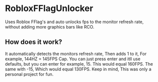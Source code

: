 # RobloxFFlagUnlocker

Uses Roblox FFlag's and auto unlocks fps to the monitor refresh rate, without adding more graphics bars like RCO.

## How does it work?

It automatically detects the monitors refresh rate, Then adds 1 to it, For example, 144HZ = 145FPS Cap. You can just press enter and itll use defaults, but you can enter for example, 15. This would equal 160FPS. The same with -15, Which would equal 130FPS. Keep in mind, This was only a personal project for fun.
